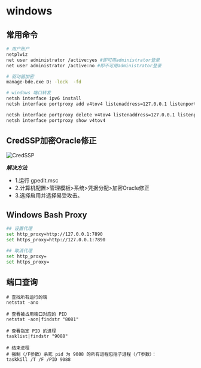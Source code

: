 # windows

## 常用命令

```bash
# 用户账户
netplwiz
net user administrator /active:yes #即可用administrator登录
net user administrator /active:no #即不可用administrator登录

# 驱动器加密
manage-bde.exe D: -lock  -fd

# windows 端口转发
netsh interface ipv6 install
netsh interface portproxy add v4tov4 listenaddress=127.0.0.1 listenport=80 connectaddress=10.10.0.1 connectport=22

netsh interface portproxy delete v4tov4 listenaddress=127.0.0.1 listenport=80
netsh interface portproxy show v4tov4
```

## CredSSP加密Oracle修正

![CredSSP](https://oss-cn-beijing.aliyuncs.com/813569BB-E5A9-494C-AE24-03F76B9D8C89.png)

_**解决方法**_

* 1.运行 gpedit.msc
* 2.计算机配置&gt;管理模板&gt;系统&gt;凭据分配&gt;加密Oracle修正
* 3.选择启用并选择易受攻击。


## Windows Bash Proxy

```bash
## 设置代理
set http_proxy=http://127.0.0.1:7890
set https_proxy=http://127.0.0.1:7890

## 取消代理
set http_proxy=
set https_proxy=
```

## 端口查询
```shell
# 查找所有运行的端
netstat -ano

# 查看被占用端口对应的 PID
netstat -aon|findstr "8081"

# 查看指定 PID 的进程
tasklist|findstr "9088"

# 结束进程
# 强制（/F参数）杀死 pid 为 9088 的所有进程包括子进程（/T参数）：
taskkill /T /F /PID 9088
```
